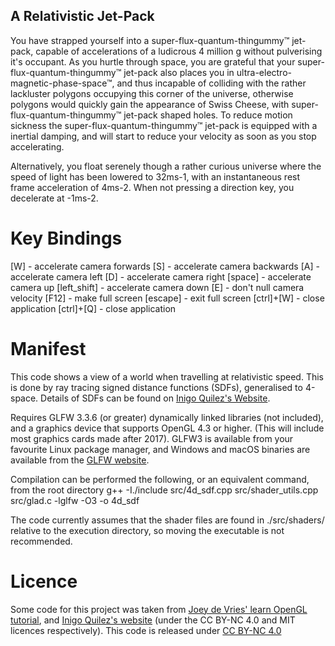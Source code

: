 ## A Relativistic Jet-Pack
You have strapped yourself into a super-flux-quantum-thingummy™ jet-pack, capable of accelerations of a ludicrous 4 million g without pulverising it's occupant. As you hurtle through space, you are grateful that your super-flux-quantum-thingummy™ jet-pack also places you in ultra-electro-magnetic-phase-space™, and thus incapable of colliding with the rather lackluster polygons occupying this corner of the universe, otherwise polygons would quickly gain the appearance of Swiss Cheese, with super-flux-quantum-thingummy™ jet-pack shaped holes.
To reduce motion sickness the super-flux-quantum-thingummy™ jet-pack is equipped with a inertial damping, and will start to reduce your velocity as soon as you stop accelerating.


Alternatively, you float serenely though a rather curious universe where the speed of light has been lowered to 32ms-1, with an instantaneous rest frame acceleration of 4ms-2.
When not pressing a direction key, you decelerate at -1ms-2.


# Key Bindings
[W]          - accelerate camera forwards
[S]          - accelerate camera backwards
[A]          - accelerate camera left
[D]          - accelerate camera right
[space]      - accelerate camera up
[left_shift] - accelerate camera down
[E]          - don't null camera velocity
[F12]        - make full screen
[escape]     - exit full screen
[ctrl]+[W]   - close application
[ctrl]+[Q]   - close application


# Manifest
This code shows a view of a world when travelling at relativistic speed.
This is done by ray tracing signed distance functions (SDFs), generalised to 4-space.
Details of SDFs can be found on [Inigo Quilez's Website](https://iquilezles.org/articles/).

Requires GLFW 3.3.6 (or greater) dynamically linked libraries (not included), and a graphics device that supports OpenGL 4.3 or higher. (This will include most graphics cards made after 2017).
GLFW3 is available from your favourite Linux package manager, and Windows and macOS binaries are available from the [GLFW website](https://www.glfw.org/download.html).

Compilation can be performed the following, or an equivalent command, from the root directory
g++ -I./include src/4d_sdf.cpp src/shader_utils.cpp src/glad.c -lglfw -O3 -o 4d_sdf

The code currently assumes that the shader files are found in ./src/shaders/ relative to the execution directory, so moving the executable is not recommended.


# Licence 
Some code for this project was taken from [Joey de Vries' learn OpenGL tutorial](https://github.com/JoeyDeVries/LearnOpenGL), and [Inigo Quilez's website](https://iquilezles.org/) (under the CC BY-NC 4.0 and MIT licences respectively).
This code is released under [CC BY-NC 4.0](https://creativecommons.org/licenses/by-nc/4.0/)

